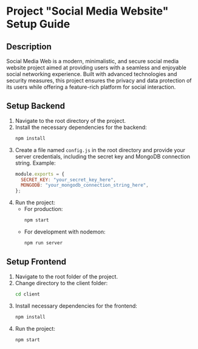 # Project "Social Media Website" Setup Guide

## Description

Social Media Web is a modern, minimalistic, and secure social media website project aimed at providing users with a seamless and enjoyable social networking experience. Built with advanced technologies and security measures, this project ensures the privacy and data protection of its users while offering a feature-rich platform for social interaction.

## Setup Backend

1. Navigate to the root directory of the project.
2. Install the necessary dependencies for the backend:
   ```bash
   npm install
   ```
3. Create a file named `config.js` in the root directory and provide your server credentials, including the secret key and MongoDB connection string. Example:
   ```javascript
   module.exports = {
     SECRET_KEY: "your_secret_key_here",
     MONGODB: "your_mongodb_connection_string_here",
   };
   ```
4. Run the project:
   - For production:
     ```bash
     npm start
     ```
   - For development with nodemon:
     ```bash
     npm run server
     ```

## Setup Frontend

1. Navigate to the root folder of the project.
2. Change directory to the client folder:
   ```bash
   cd client
   ```
3. Install necessary dependencies for the frontend:
   ```bash
   npm install
   ```
4. Run the project:
   ```bash
   npm start
   ```

